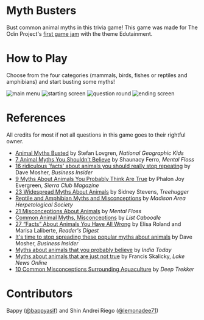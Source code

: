 # Myth Busters

Bust common animal myths in this trivia game! This game was made for The Odin Project's [first game jam](https://itch.io/jam/top-jam-1) with the theme Edutainment.

# How to Play

Choose from the four categories (mammals, birds, fishes or reptiles and amphibians) and start busting some myths!

![main menu](https://i.imgur.com/fcvoPUx.png)
![starting screen](https://i.imgur.com/chjZbJx.png)
![question round](https://i.imgur.com/s9MQXrh.png)
![ending screen](https://i.imgur.com/Fc66Kmh.png)


# References

All credits for most if not all questions in this game goes to their rightful owner.

-   [Animal Myths Busted](https://kids.nationalgeographic.com/nature/article/animal-myths-busted) by Stefan Lovgren, _National Geographic Kids_
-   [7 Animal Myths You Shouldn't Believe](https://www.mentalfloss.com/article/562876/animal-myths-you-shouldnt-believe) by Shaunacy Ferro, _Mental Floss_
-   [16 ridiculous 'facts' about animals you should really stop repeating](https://www.businessinsider.com/worst-animal-science-myths-2016-8) by Dave Mosher, _Business Insider_
-   [9 Myths About Animals You Probably Think Are True](https://www.sierraclub.org/sierra/2015-2-march-april/green-life/9-myths-about-animals-you-probably-think-are-true) by Phalon Joy Evergreen, _Sierra Club Magazine_
-   [23 Widespread Myths About Animals](https://www.treehugger.com/widespread-myths-about-animals-4863657) by Sidney Stevens, _Treehugger_
-   [Reptile and Amphibian Myths and Misconceptions](https://madisonherps.org/kickstart/en/wisconsin-reptile-resources/education-articles/104-reptile-and-amphibian-myths-and-misconceptions) by _Madison Area Herpetological Society_
-   [21 Misconceptions About Animals](https://www.mentalfloss.com/article/617111/common-misconceptions-about-animals) by _Mental Floss_
-   [Common Animal Myths, Misconceptions](https://listcaboodle.com/common-animal-myths-misconceptions/) by _List Caboodle_
-   [27 “Facts” About Animals You Have All Wrong](https://www.rd.com/list/facts-about-animals/) by Elisa Roland and Marisa Laliberte, _Reader's Digest_
-   [It's time to stop spreading these popular myths about animals](https://www.businessinsider.com/animals-common-myths-debunked-2017-12) by Dave Mosher, _Business Insider_
-   [Myths about animals that you probably believe](https://www.indiatoday.in/education-today/gk-current-affairs/story/myths-about-animals-286839-2015-08-06) by _India Today_
-   [Myths about animals that are just not true](https://www.lakenewsonline.com/story/sports/outdoors/2020/12/12/animal-myths-not-true/6515325002/) by Francis Skalicky, _Lake News Online_
-   [10 Common Misconceptions Surrounding Aquaculture](https://www.deeptrekker.com/resources/10-common-fish-farm-misconceptions) by _Deep Trekker_

# Contributors

Bappy ([@bappyasif](https://github.com/bappyasif)) and Shin Andrei Riego ([@lemonadee71](https://github.com/lemonadee71))
